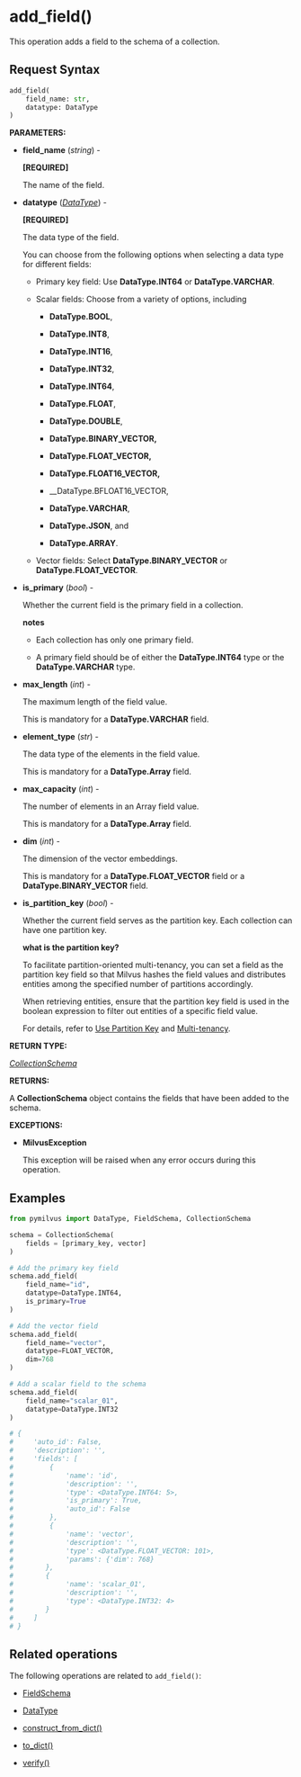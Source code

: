 # add_field()

This operation adds a field to the schema of a collection.

## Request Syntax

```python
add_field(
    field_name: str,
    datatype: DataType
)
```

__PARAMETERS:__

- __field_name__ (_string_) - 

    __[REQUIRED]__

    The name of the field.

- __datatype__ (_[DataType](../../MilvusClient/Collections/DataType.md)_) - 

    __[REQUIRED]__

    The data type of the field.

    You can choose from the following options when selecting a data type for different fields:

    - Primary key field: Use __DataType.INT64__ or __DataType.VARCHAR__.

    - Scalar fields: Choose from a variety of options, including 

        - __DataType.BOOL__,

        - __DataType.INT8__,

        - __DataType.INT16__,

        - __DataType.INT32__,

        - __DataType.INT64__,

        - __DataType.FLOAT__,

        - __DataType.DOUBLE__,

        - __DataType.BINARY_VECTOR,__

        - __DataType.FLOAT_VECTOR,__

        - __DataType.FLOAT16_VECTOR,__

        - __DataType.BFLOAT16_VECTOR,

        - __DataType.VARCHAR__,

        - __DataType.JSON__, and

        - __DataType.ARRAY__.

    - Vector fields: Select __DataType.BINARY_VECTOR__ or __DataType.FLOAT_VECTOR__.

- __is_primary__ (_bool_) -

    Whether the current field is the primary field in a collection.

    <div class="admonition note">

    <p><b>notes</b></p>

    <ul>
    <li><p>Each collection has only one primary field.</p></li>
    <li><p>A primary field should be of either the <strong>DataType.INT64</strong> type or the <strong>DataType.VARCHAR</strong> type.</p></li>
    </ul>

    </div>

- __max_length__ (_int_) -

    The maximum length of the field value.

    This is mandatory for a __DataType.VARCHAR__ field.

- __element_type__ (_str_) -

    The data type of the elements in the field value.

    This is mandatory for a __DataType.Array__ field.

- __max_capacity__ (_int_) -

    The number of elements in an Array field value.

    This is mandatory for a __DataType.Array__ field.

- __dim__ (_int_) -

    The dimension of the vector embeddings.

    This is mandatory for a __DataType.FLOAT_VECTOR__ field or a __DataType.BINARY_VECTOR__ field.

- __is_partition_key__ (_bool_) -

    Whether the current field serves as the partition key. Each collection can have one partition key.

    <div class="admonition note">

    <p><b>what is the partition key?</b></p>

    <p>To facilitate partition-oriented multi-tenancy, you can set a field as the partition key field so that Milvus hashes the field values and distributes entities among the specified number of partitions accordingly.</p>
    <p>When retrieving entities, ensure that the partition key field is used in the boolean expression to filter out entities of a specific field value.</p>
    <p>For details, refer to <a href="https://milvus.io/docs/use-partition-key">Use Partition Key</a> and <a href="https://milvus.io/docs/multi_tenancy.md">Multi-tenancy</a>.</p>

    </div>

__RETURN TYPE:__

_[CollectionSchema](./ORM-CollectionSchema)_

__RETURNS:__

A __CollectionSchema__ object contains the fields that have been added to the schema.

__EXCEPTIONS:__

- __MilvusException__

    This exception will be raised when any error occurs during this operation.

## Examples

```python
from pymilvus import DataType, FieldSchema, CollectionSchema

schema = CollectionSchema(
    fields = [primary_key, vector]
)

# Add the primary key field
schema.add_field(
    field_name="id",
    datatype=DataType.INT64,
    is_primary=True
)

# Add the vector field
schema.add_field(
    field_name="vector",
    datatype=FLOAT_VECTOR,
    dim=768
)

# Add a scalar field to the schema
schema.add_field(
    field_name="scalar_01",
    datatype=DataType.INT32
)

# {
#     'auto_id': False, 
#     'description': '', 
#     'fields': [
#         {
#             'name': 'id', 
#             'description': '', 
#             'type': <DataType.INT64: 5>, 
#             'is_primary': True, 
#             'auto_id': False
#         }, 
#         {
#             'name': 'vector', 
#             'description': '', 
#             'type': <DataType.FLOAT_VECTOR: 101>, 
#             'params': {'dim': 768}
#        }, 
#        {
#             'name': 'scalar_01', 
#             'description': '', 
#             'type': <DataType.INT32: 4>
#        }
#     ]
# }
```

## Related operations

The following operations are related to `add_field()`:

- [FieldSchema](./ORM/FieldSchema.md)

- [DataType](../../MilvusClient/Collections/DataType.md)

- [construct_from_dict()](./construct_from_dict.md)

- [to_dict()](./to_dict.md)

- [verify()](./verify.md)

